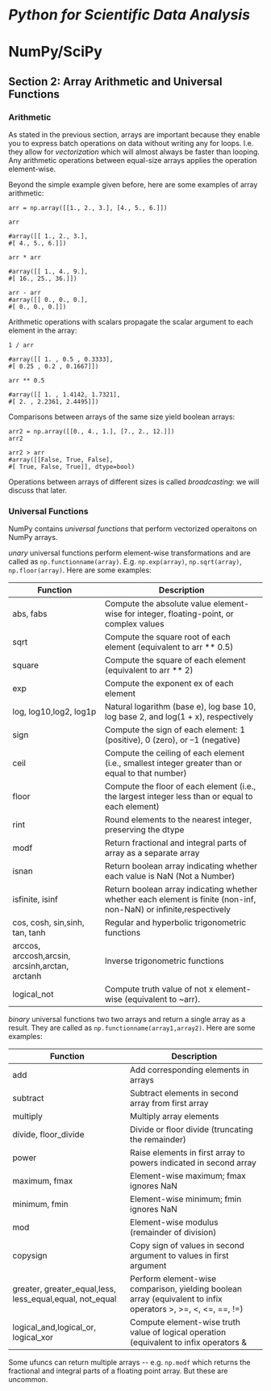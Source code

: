 # _Python for Scientific Data Analysis_

# NumPy/SciPy

## Section 2: Array Arithmetic and Universal Functions

### Arithmetic

As stated in the previous section, arrays are important because they enable you to express batch operations on datawithout writing any for loops. I.e. they allow for _vectorization_ which will almost always be faster than looping.    Any arithmetic operations between equal-size arrays applies the operation element-wise.

Beyond the simple example given before, here are some examples of array arithmetic:

```
arr = np.array([[1., 2., 3.], [4., 5., 6.]])

arr

#array([[ 1., 2., 3.],#[ 4., 5., 6.]])

arr * arr

#array([[ 1., 4., 9.],#[ 16., 25., 36.]])

arr - arr
#array([[ 0., 0., 0.],#[ 0., 0., 0.]])
```

Arithmetic operations with scalars propagate the scalar argument to each element inthe array:

```
1 / arr

#array([[ 1. , 0.5 , 0.3333],#[ 0.25 , 0.2 , 0.1667]])

arr ** 0.5

#array([[ 1. , 1.4142, 1.7321],#[ 2. , 2.2361, 2.4495]])
```

Comparisons between arrays of the same size yield boolean arrays:

```
arr2 = np.array([[0., 4., 1.], [7., 2., 12.]])
arr2

arr2 > arr
#array([[False, True, False],#[ True, False, True]], dtype=bool)

```

Operations between arrays of different sizes is called _broadcasting_: we will discuss that later.

### Universal Functions

NumPy contains _universal functions_ that perform vectorized operaitons on NumPy arrays. 

_unary_ universal functions perform element-wise transformations and are called as ``np.functionname(array)``.  E.g. ``np.exp(array)``, ``np.sqrt(array)``, ``np.floor(array)``.   Here are some examples:

| Function| Description |
| -------| ----------- | 
|abs, fabs | Compute the absolute value element-wise for integer, floating-point, or complex values|sqrt |Compute the square root of each element (equivalent to arr ** 0.5)|square |Compute the square of each element (equivalent to arr ** 2)|exp |Compute the exponent ex of each element|log, log10,log2, log1p |Natural logarithm (base e), log base 10, log base 2, and log(1 + x), respectively|sign |Compute the sign of each element: 1 (positive), 0 (zero), or –1 (negative)|ceil |Compute the ceiling of each element (i.e., smallest integer greater than or equal to that number)|floor | Compute the floor of each element (i.e., the largest integer less than or equal to each element)|rint |Round elements to the nearest integer, preserving the dtype|modf |Return fractional and integral parts of array as a separate array|isnan |Return boolean array indicating whether each value is NaN (Not a Number)|isfinite, isinf |Return boolean array indicating whether whether each element is finite (non-inf, non-NaN) or infinite,respectively|cos, cosh, sin,sinh, tan, tanh |Regular and hyperbolic trigonometric functions|arccos, arccosh,arcsin, arcsinh,arctan, arctanh | Inverse trigonometric functions|logical_not | Compute truth value of not x element-wise (equivalent to ~arr).

_binary_ universal functions two two arrays and return a single array as a result.  They are called as ``np.functionname(array1,array2)``.  Here are some examples:

| Function| Description |
| -------| ----------- | 
|add |Add corresponding elements in arrays|subtract |Subtract elements in second array from first array|multiply| Multiply array elements|divide, floor_divide |Divide or floor divide (truncating the remainder)|power |Raise elements in first array to powers indicated in second array|maximum, fmax |Element-wise maximum; fmax ignores NaN|minimum, fmin |Element-wise minimum; fmin ignores NaN|mod |Element-wise modulus (remainder of division)|copysign |Copy sign of values in second argument to values in first argument
|greater, greater\_equal,less, less\_equal,equal, not_equal|Perform element-wise comparison, yielding boolean array (equivalent to infix operators >, >=, <, <=, ==, !=)|logical\_and,logical\_or, logical\_xor|Compute element-wise truth value of logical operation (equivalent to infix operators & |, ^)

Some ufuncs can return multiple arrays -- e.g. ``np.modf`` which returns the fractional and integral parts of a floating point array.   But these are uncommon.

